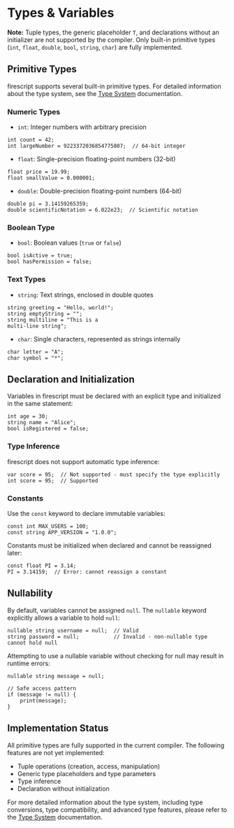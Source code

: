 # Types & Variables

**Note:** Tuple types, the generic placeholder `T`, and declarations without an initializer are not supported by the compiler. Only built-in primitive types (`int`, `float`, `double`, `bool`, `string`, `char`) are fully implemented.

## Primitive Types

firescript supports several built-in primitive types. For detailed information about the type system, see the [Type System](type_system.md) documentation.

### Numeric Types

- `int`: Integer numbers with arbitrary precision

```firescript
int count = 42;
int largeNumber = 9223372036854775807;  // 64-bit integer
```

- `float`: Single-precision floating-point numbers (32-bit)

```firescript
float price = 19.99;
float smallValue = 0.000001;
```

- `double`: Double-precision floating-point numbers (64-bit)

```firescript
double pi = 3.14159265359;
double scientificNotation = 6.022e23;  // Scientific notation
```

### Boolean Type

- `bool`: Boolean values (`true` or `false`)

```firescript
bool isActive = true;
bool hasPermission = false;
```

### Text Types

- `string`: Text strings, enclosed in double quotes

```firescript
string greeting = "Hello, world!";
string emptyString = "";
string multiline = "This is a
multi-line string";
```

- `char`: Single characters, represented as strings internally

```firescript
char letter = "A";
char symbol = "*";
```

## Declaration and Initialization

Variables in firescript must be declared with an explicit type and initialized in the same statement:

```firescript
int age = 30;
string name = "Alice";
bool isRegistered = false;
```

### Type Inference

firescript does not support automatic type inference:

```firescript
var score = 95;  // Not supported - must specify the type explicitly
int score = 95;  // Supported
```

### Constants

Use the `const` keyword to declare immutable variables:

```firescript
const int MAX_USERS = 100;
const string APP_VERSION = "1.0.0";
```

Constants must be initialized when declared and cannot be reassigned later:

```firescript
const float PI = 3.14;
PI = 3.14159;  // Error: cannot reassign a constant
```

## Nullability

By default, variables cannot be assigned `null`. The `nullable` keyword explicitly allows a variable to hold `null`:

```firescript
nullable string username = null;  // Valid
string password = null;           // Invalid - non-nullable type cannot hold null
```

Attempting to use a nullable variable without checking for null may result in runtime errors:

```firescript
nullable string message = null;

// Safe access pattern
if (message != null) {
    print(message);
}
```

## Implementation Status

All primitive types are fully supported in the current compiler. The following features are not yet implemented:

- Tuple operations (creation, access, manipulation)
- Generic type placeholders and type parameters
- Type inference
- Declaration without initialization

For more detailed information about the type system, including type conversions, type compatibility, and advanced type features, please refer to the [Type System](type_system.md) documentation.
